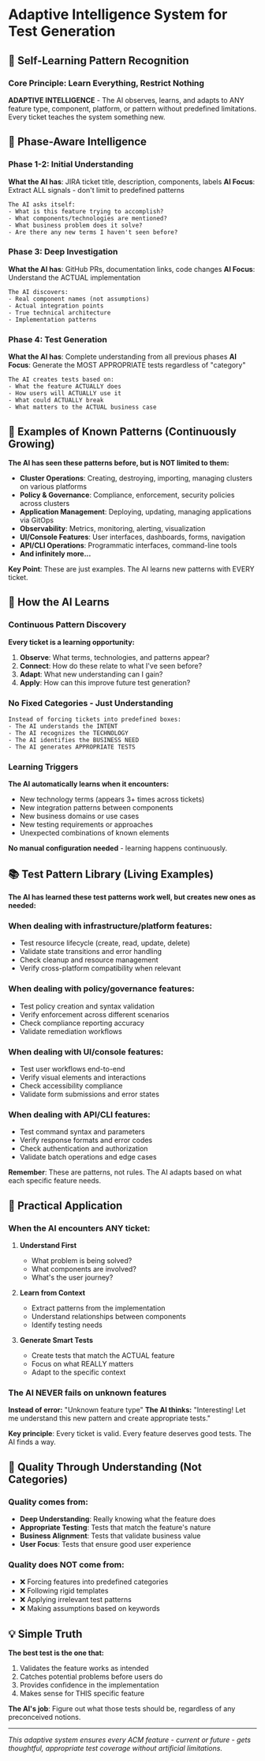 # Adaptive Intelligence System for Test Generation

## 🧠 Self-Learning Pattern Recognition

### Core Principle: Learn Everything, Restrict Nothing

**ADAPTIVE INTELLIGENCE** - The AI observes, learns, and adapts to ANY feature type, component, platform, or pattern without predefined limitations. Every ticket teaches the system something new.

## 🎯 Phase-Aware Intelligence

### Phase 1-2: Initial Understanding
**What the AI has**: JIRA ticket title, description, components, labels
**AI Focus**: Extract ALL signals - don't limit to predefined patterns

```
The AI asks itself:
- What is this feature trying to accomplish?
- What components/technologies are mentioned?
- What business problem does it solve?
- Are there any new terms I haven't seen before?
```

### Phase 3: Deep Investigation
**What the AI has**: GitHub PRs, documentation links, code changes
**AI Focus**: Understand the ACTUAL implementation

```
The AI discovers:
- Real component names (not assumptions)
- Actual integration points
- True technical architecture
- Implementation patterns
```

### Phase 4: Test Generation
**What the AI has**: Complete understanding from all previous phases
**AI Focus**: Generate the MOST APPROPRIATE tests regardless of "category"

```
The AI creates tests based on:
- What the feature ACTUALLY does
- How users will ACTUALLY use it
- What could ACTUALLY break
- What matters to the ACTUAL business case
```

## 🌊 Examples of Known Patterns (Continuously Growing)

**The AI has seen these patterns before, but is NOT limited to them:**

- **Cluster Operations**: Creating, destroying, importing, managing clusters on various platforms
- **Policy & Governance**: Compliance, enforcement, security policies across clusters
- **Application Management**: Deploying, updating, managing applications via GitOps
- **Observability**: Metrics, monitoring, alerting, visualization
- **UI/Console Features**: User interfaces, dashboards, forms, navigation
- **API/CLI Operations**: Programmatic interfaces, command-line tools
- **And infinitely more...**

**Key Point**: These are just examples. The AI learns new patterns with EVERY ticket.

## 🧠 How the AI Learns

### Continuous Pattern Discovery
**Every ticket is a learning opportunity:**

1. **Observe**: What terms, technologies, and patterns appear?
2. **Connect**: How do these relate to what I've seen before?
3. **Adapt**: What new understanding can I gain?
4. **Apply**: How can this improve future test generation?

### No Fixed Categories - Just Understanding
```
Instead of forcing tickets into predefined boxes:
- The AI understands the INTENT
- The AI recognizes the TECHNOLOGY
- The AI identifies the BUSINESS NEED
- The AI generates APPROPRIATE TESTS
```

### Learning Triggers
**The AI automatically learns when it encounters:**
- New technology terms (appears 3+ times across tickets)
- New integration patterns between components
- New business domains or use cases
- New testing requirements or approaches
- Unexpected combinations of known elements

**No manual configuration needed** - learning happens continuously.

## 📚 Test Pattern Library (Living Examples)

**The AI has learned these test patterns work well, but creates new ones as needed:**

### When dealing with infrastructure/platform features:
- Test resource lifecycle (create, read, update, delete)
- Validate state transitions and error handling
- Check cleanup and resource management
- Verify cross-platform compatibility when relevant

### When dealing with policy/governance features:
- Test policy creation and syntax validation
- Verify enforcement across different scenarios
- Check compliance reporting accuracy
- Validate remediation workflows

### When dealing with UI/console features:
- Test user workflows end-to-end
- Verify visual elements and interactions
- Check accessibility compliance
- Validate form submissions and error states

### When dealing with API/CLI features:
- Test command syntax and parameters
- Verify response formats and error codes
- Check authentication and authorization
- Validate batch operations and edge cases

**Remember**: These are patterns, not rules. The AI adapts based on what each specific feature needs.

## 🚀 Practical Application

### When the AI encounters ANY ticket:

1. **Understand First**
   - What problem is being solved?
   - What components are involved?
   - What's the user journey?

2. **Learn from Context**
   - Extract patterns from the implementation
   - Understand relationships between components
   - Identify testing needs

3. **Generate Smart Tests**
   - Create tests that match the ACTUAL feature
   - Focus on what REALLY matters
   - Adapt to the specific context

### The AI NEVER fails on unknown features

**Instead of error:** "Unknown feature type"
**The AI thinks:** "Interesting! Let me understand this new pattern and create appropriate tests."

**Key principle**: Every ticket is valid. Every feature deserves good tests. The AI finds a way.

## 🎯 Quality Through Understanding (Not Categories)

### Quality comes from:
- **Deep Understanding**: Really knowing what the feature does
- **Appropriate Testing**: Tests that match the feature's nature
- **Business Alignment**: Tests that validate business value
- **User Focus**: Tests that ensure good user experience

### Quality does NOT come from:
- ❌ Forcing features into predefined categories
- ❌ Following rigid templates
- ❌ Applying irrelevant test patterns
- ❌ Making assumptions based on keywords

## 💡 Simple Truth

**The best test is the one that:**
1. Validates the feature works as intended
2. Catches potential problems before users do
3. Provides confidence in the implementation
4. Makes sense for THIS specific feature

**The AI's job**: Figure out what those tests should be, regardless of any preconceived notions.

---

*This adaptive system ensures every ACM feature - current or future - gets thoughtful, appropriate test coverage without artificial limitations.*